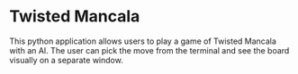 # Twisted Mancala
  This python application allows users to play a game of Twisted Mancala with an AI. The user can pick the move from the terminal and see the board visually on a separate window.

